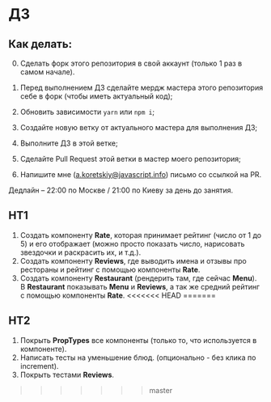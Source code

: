 # ДЗ

## Как делать:

0. Сделать форк этого репозитория в свой аккаунт (только 1 раз в самом начале).

1. Перед выполнением ДЗ сделайте мердж мастера этого репозитория себе в форк (чтобы иметь актуальный код);
2. Обновить зависимости `yarn` или `npm i`;
3. Создайте новую ветку от актуального мастера для выполнения ДЗ;
4. Выполните ДЗ в этой ветке;
5. Сделайте Pull Request этой ветки в мастер моего репозитория;
6. Напишите мне (a.koretskiy@javascript.info) письмо со ссылкой на PR.

Дедлайн – 22:00 по Москве / 21:00 по Киеву за день до занятия.

## HT1

1. Создать компоненту **Rate**, которая принимает рейтинг (число от 1 до 5) и его отображает (можно просто показать число, нарисовать звездочки и раскрасить их, и т.д.).
2. Создать компоненту **Reviews**, где выводить имена и отзывы про рестораны и рейтинг с помощью компоненты **Rate**.
3. Создать компоненту **Restaurant** (рендерить там, где сейчас **Menu**). В **Restaurant** показывать **Menu** и **Reviews**, а так же средний рейтинг с помощью компоненты **Rate**.
<<<<<<< HEAD
=======

## HT2

1. Покрыть **PropTypes** все компоненты (только то, что используется в компоненте).
2. Написать тесты на уменьшение блюд. (опционально - без клика по increment).
3. Покрыть тестами **Reviews**.
>>>>>>> master
